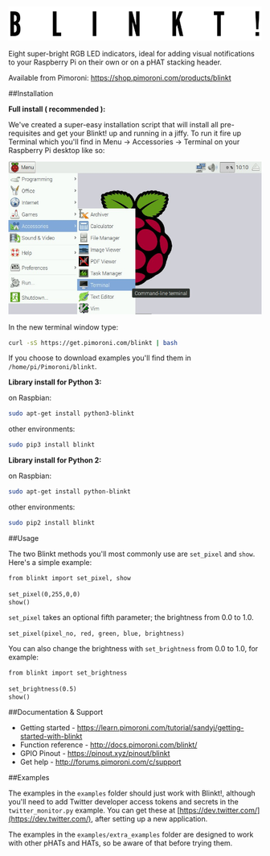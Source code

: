 ![Blinkt!](blinkt-logo.png)

Eight super-bright RGB LED indicators, ideal for adding visual notifications to your Raspberry Pi on their own or on a pHAT stacking header.

Available from Pimoroni: https://shop.pimoroni.com/products/blinkt

##Installation

**Full install ( recommended ):**

We've created a super-easy installation script that will install all pre-requisites and get your Blinkt! up and running in a jiffy. To run it fire up Terminal which you'll find in Menu -> Accessories -> Terminal on your Raspberry Pi desktop like so:

![Finding the terminal](terminal.jpg)

In the new terminal window type:

```bash
curl -sS https://get.pimoroni.com/blinkt | bash
```

If you choose to download examples you'll find them in `/home/pi/Pimoroni/blinkt`.

**Library install for Python 3:**

on Raspbian:

```bash
sudo apt-get install python3-blinkt
```
other environments: 

```bash
sudo pip3 install blinkt
```

**Library install for Python 2:**

on Raspbian:

```bash
sudo apt-get install python-blinkt
```
other environments: 

```bash
sudo pip2 install blinkt
```

##Usage

The two Blinkt methods you'll most commonly use are `set_pixel` and `show`. Here's a simple example:

```
from blinkt import set_pixel, show

set_pixel(0,255,0,0)
show()
```

`set_pixel` takes an optional fifth parameter; the brightness from 0.0 to 1.0.

`set_pixel(pixel_no, red, green, blue, brightness)`

You can also change the brightness with `set_brightness` from 0.0 to 1.0, for example:

```
from blinkt import set_brightness

set_brightness(0.5)
show()
```

##Documentation & Support

* Getting started - https://learn.pimoroni.com/tutorial/sandyj/getting-started-with-blinkt
* Function reference - http://docs.pimoroni.com/blinkt/
* GPIO Pinout - https://pinout.xyz/pinout/blinkt
* Get help - http://forums.pimoroni.com/c/support

##Examples

The examples in the `examples` folder should just work with Blinkt!, although you'll need to add Twitter developer access tokens and secrets in the `twitter_monitor.py` example. You can get these at [https://dev.twitter.com/](https://dev.twitter.com/), after setting up a new application.

The examples in the `examples/extra_examples` folder are designed to work with other pHATs and HATs, so be aware of that before trying them.
